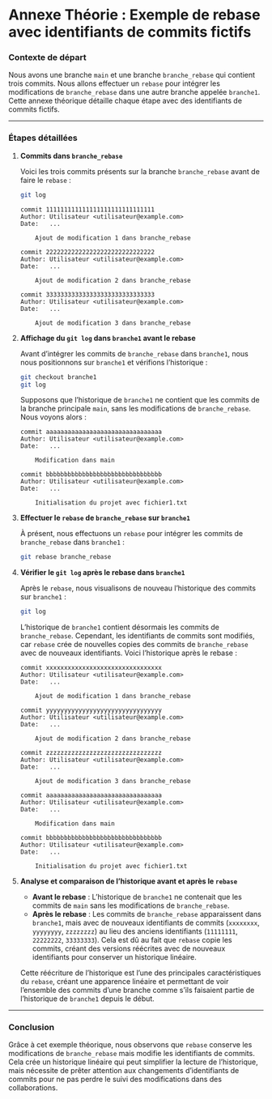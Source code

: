# Annexe Théorie : Exemple de rebase avec identifiants de commits fictifs

### Contexte de départ

Nous avons une branche `main` et une branche `branche_rebase` qui contient trois commits. Nous allons effectuer un `rebase` pour intégrer les modifications de `branche_rebase` dans une autre branche appelée `branche1`. Cette annexe théorique détaille chaque étape avec des identifiants de commits fictifs.

---

### Étapes détaillées

1. **Commits dans `branche_rebase`**

   Voici les trois commits présents sur la branche `branche_rebase` avant de faire le `rebase` :
   
   ```bash
   git log
   ```
   
   ```
   commit 111111111111111111111111111111
   Author: Utilisateur <utilisateur@example.com>
   Date:   ...

       Ajout de modification 1 dans branche_rebase

   commit 222222222222222222222222222222
   Author: Utilisateur <utilisateur@example.com>
   Date:   ...

       Ajout de modification 2 dans branche_rebase

   commit 333333333333333333333333333333
   Author: Utilisateur <utilisateur@example.com>
   Date:   ...

       Ajout de modification 3 dans branche_rebase
   ```

2. **Affichage du `git log` dans `branche1` avant le rebase**

   Avant d’intégrer les commits de `branche_rebase` dans `branche1`, nous nous positionnons sur `branche1` et vérifions l’historique :

   ```bash
   git checkout branche1
   git log
   ```
   
   Supposons que l’historique de `branche1` ne contient que les commits de la branche principale `main`, sans les modifications de `branche_rebase`. Nous voyons alors :

   ```
   commit aaaaaaaaaaaaaaaaaaaaaaaaaaaaaaaa
   Author: Utilisateur <utilisateur@example.com>
   Date:   ...

       Modification dans main

   commit bbbbbbbbbbbbbbbbbbbbbbbbbbbbbbbb
   Author: Utilisateur <utilisateur@example.com>
   Date:   ...

       Initialisation du projet avec fichier1.txt
   ```

3. **Effectuer le `rebase` de `branche_rebase` sur `branche1`**

   À présent, nous effectuons un `rebase` pour intégrer les commits de `branche_rebase` dans `branche1` :

   ```bash
   git rebase branche_rebase
   ```

4. **Vérifier le `git log` après le rebase dans `branche1`**

   Après le `rebase`, nous visualisons de nouveau l’historique des commits sur `branche1` :

   ```bash
   git log
   ```

   L’historique de `branche1` contient désormais les commits de `branche_rebase`. Cependant, les identifiants de commits sont modifiés, car `rebase` crée de nouvelles copies des commits de `branche_rebase` avec de nouveaux identifiants. Voici l’historique après le rebase :

   ```
   commit xxxxxxxxxxxxxxxxxxxxxxxxxxxxxxxx
   Author: Utilisateur <utilisateur@example.com>
   Date:   ...

       Ajout de modification 1 dans branche_rebase

   commit yyyyyyyyyyyyyyyyyyyyyyyyyyyyyyyy
   Author: Utilisateur <utilisateur@example.com>
   Date:   ...

       Ajout de modification 2 dans branche_rebase

   commit zzzzzzzzzzzzzzzzzzzzzzzzzzzzzzzz
   Author: Utilisateur <utilisateur@example.com>
   Date:   ...

       Ajout de modification 3 dans branche_rebase

   commit aaaaaaaaaaaaaaaaaaaaaaaaaaaaaaaa
   Author: Utilisateur <utilisateur@example.com>
   Date:   ...

       Modification dans main

   commit bbbbbbbbbbbbbbbbbbbbbbbbbbbbbbbb
   Author: Utilisateur <utilisateur@example.com>
   Date:   ...

       Initialisation du projet avec fichier1.txt
   ```

5. **Analyse et comparaison de l’historique avant et après le `rebase`**

   - **Avant le rebase** : L’historique de `branche1` ne contenait que les commits de `main` sans les modifications de `branche_rebase`.
   - **Après le rebase** : Les commits de `branche_rebase` apparaissent dans `branche1`, mais avec de nouveaux identifiants de commits (`xxxxxxxx`, `yyyyyyyy`, `zzzzzzzz`) au lieu des anciens identifiants (`11111111`, `22222222`, `33333333`). Cela est dû au fait que `rebase` copie les commits, créant des versions réécrites avec de nouveaux identifiants pour conserver un historique linéaire.

   Cette réécriture de l’historique est l’une des principales caractéristiques du `rebase`, créant une apparence linéaire et permettant de voir l’ensemble des commits d’une branche comme s’ils faisaient partie de l’historique de `branche1` depuis le début.

---

### Conclusion

Grâce à cet exemple théorique, nous observons que `rebase` conserve les modifications de `branche_rebase` mais modifie les identifiants de commits. Cela crée un historique linéaire qui peut simplifier la lecture de l’historique, mais nécessite de prêter attention aux changements d’identifiants de commits pour ne pas perdre le suivi des modifications dans des collaborations.
